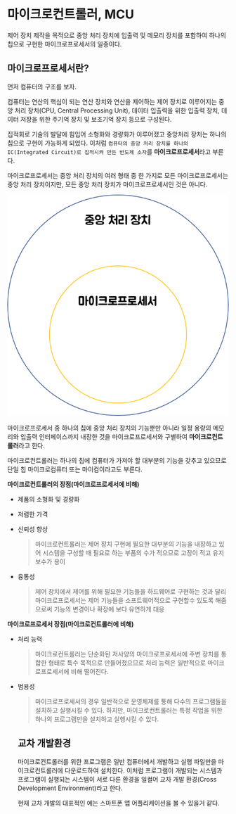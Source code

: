 # 마이크로컨트롤러, MCU

제어 장치 제작을 목적으로 중앙 처리 장치에 입출력 및 메모리 장치를 포함하여 하나의 칩으로 구현한 마이크로프로세서의 일종이다.



## 마이크로프로세서란?

먼저 컴퓨터의 구조를 보자.

컴퓨터는 연산의 핵심이 되는 연산 장치와 연산을 제어하는 제어 장치로 이루어지는 중앙 처리 장치(CPU, Central Processing Unit), 데이터 입출력을 위한 입출력 장치, 데이터 저장을 위한 주기억 장치 및 보조기억 장치 등으로 구성된다.



집적회로 기술의 발달에 힘입어 소형화와 경량화가 이루어졌고 중앙처리 장치는 하나의 칩으로 구현이 가능하게 되었다. 이처럼 `컴퓨터의 중앙 처리 장치를 하나의 IC(Integrated Circuit)로 집적시켜 만든 반도체 소자`를 **마이크로프로세서**라고 부른다.

마이크로프로세서는 중앙 처리 장치의 여러 형태 중 한 가지로 모든 마이크로프로세서는 중앙 처리 장치이지만, 모든 중앙 처리 장치가 마이크로프로세서인 것은 아니다.

![마이크로프로세서 중앙처리장치 관계](./assets/mcu_microprocess01.png)



마이크로프로세서 중 하나의 칩에 중앙 처리 장치의 기능뿐만 아니라 일정 용량의 메모리와 입출력 인터페이스까지 내장한 것을 마이크로프로세서와 구별하여 **마이크로컨트롤러**라고 한다.

마이크로컨트롤러는 하나의 칩에 컴퓨터가 가져야 할 대부분의 기능을 갖추고 있으므로 단일 칩 마이크로컴퓨터 또는 마이컴이라고도 부른다.

**마이크로컨트롤러의 장점(마이크로프로세서에 비해)**

- 제품의 소형화 및 경량화

- 저렴한 가격

- 신뢰성 향상

  > 마이크로컨트롤러는 제어 장치 구현에 필요한 대부분의 기능을 내장하고 있어 시스템을 구성할 때 필요로 하는 부품의 수가 적으므로 고장이 적고 유지 보수가 용이

- 융통성

  > 제어 장치에서 제어를 위해 필요한 기능들을 하드웨어로 구현하는 것과 달리 마이크로프로세서는 제어 기능들을 소프트웨어적으로 구현할수 있도록 해줌으로써 기능의 변경이나 확장에 보다 유연하게 대응



**마이크로프로세서 장점(마이크로컨트롤러에 비해)**

- 처리 능력

  > 마이크로컨트롤러는 단순화된 저사양의 마이크로프로세서에 주변 장치를 통합한 형태로 특수 목적으로 만들어졌으므로 처리 능력은 일반적으로 마이크로프로세서에 비해 떨어진다.

- 범용성

  > 마이크로프로세서의 경우 일반적으로 운영체제를 통해 다수의 프로그램들을 설치하고 실행시킬 수 있다. 하지만, 마이크로컨트롤러는 특정 작업을 위한 하나의 프로그램만을 설치하고 실행시킬 수 있다.

  

  

  ## 교차 개발환경

  마이크로컨트롤러를 위한 프로그램은 일반 컴퓨터에서 개발하고 실행 파일만을 마이크로컨트롤러에 다운로드하여 설치한다. 이처럼 프로그램이 개발되는 시스템과 프로그램이 실행되는 시스템이 서로 다른 환경을 일컬어 교차 개발 환경(Cross Development Environment)라고 한다.

  현재 교차 개발의 대표적인 예는 스마트폰 앱 어플리케이션을 볼 수 있을거 같다.

